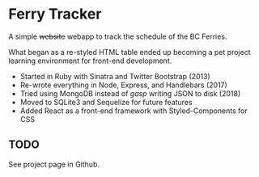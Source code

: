# Ferry Tracker

A simple ~~website~~ webapp to track the schedule of the BC Ferries.

What began as a re-styled HTML table ended up becoming a pet project learning environment for front-end development.

* Started in Ruby with Sinatra and Twitter Bootstrap (2013)
* Re-wrote everything in Node, Express, and Handlebars (2017)
* Tried using MongoDB instead of _gasp_ writing JSON to disk (2018)
* Moved to SQLite3 and Sequelize for future features
* Added React as a front-end framework with Styled-Components for CSS

## TODO

See project page in Github.
